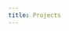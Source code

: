 ```yaml
---
title: Projects
---
```


<script setup lang="ts">
import ProjectData from '.vitepress/components/ProjectData.vue';
</script>

<ProjectData />